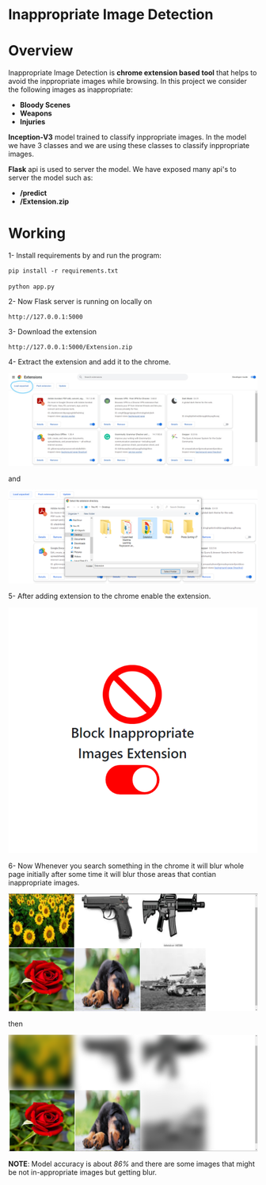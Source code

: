 # Inappropriate Image Detection
# **Overview**
Inappropriate Image Detection is **chrome extension based tool** that helps to avoid the inppropriate images while browsing.
In this project we consider the following images as inappropriate:
 - **Bloody Scenes**
 - **Weapons**
 - **Injuries**

**Inception-V3** model trained to classify inppropriate images. In the model we have 3 classes and we are using these classes to classify inppropriate images.

**Flask** api is used to server the model. We have exposed many api's to server the model such as:

 - **/predict**
 - **/Extension.zip**

# **Working**
1- Install requirements by and run the program:
    
    pip install -r requirements.txt

    python app.py

2- Now Flask server is running on locally on

    http://127.0.0.1:5000

3- Download the extension 

    http://127.0.0.1:5000/Extension.zip

4- Extract the extension and add it to the chrome.

   ![alt text](https://github.com/MuhammadTayyab-SE/inappropriate-image-detection/blob/97d7737731b556593c8e420739c3004aea662a37/images/Capture1-.jpg)
   
   and
   
   ![alt text](https://github.com/MuhammadTayyab-SE/inappropriate-image-detection/blob/97d7737731b556593c8e420739c3004aea662a37/images/Capture2.PNG)

5- After adding extension to the chrome enable the extension.

   ![alt text](https://github.com/MuhammadTayyab-SE/inappropriate-image-detection/blob/97d7737731b556593c8e420739c3004aea662a37/images/Capture3.PNG)
   

6- Now Whenever you search something in the chrome it will blur whole page initially after some time it will blur those areas that contian inappropriate images.

   ![alt text](https://github.com/MuhammadTayyab-SE/inappropriate-image-detection/blob/97d7737731b556593c8e420739c3004aea662a37/images/Capture4.PNG)
   
   then
   
   ![alt text](https://github.com/MuhammadTayyab-SE/inappropriate-image-detection/blob/97d7737731b556593c8e420739c3004aea662a37/images/Capture5.PNG)



**NOTE**: Model accuracy is about *86%* and there are some images that might be not in-appropriate images but getting blur.
  


